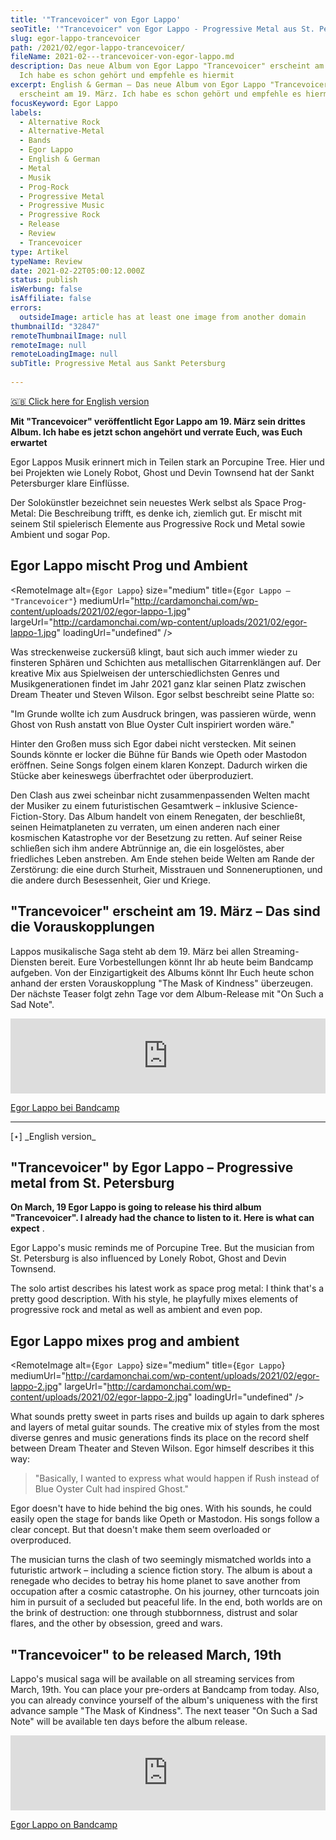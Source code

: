 ```yaml
---
title: '"Trancevoicer" von Egor Lappo'
seoTitle: '"Trancevoicer" von Egor Lappo - Progressive Metal aus St. Petersburg'
slug: egor-lappo-trancevoicer
path: /2021/02/egor-lappo-trancevoicer/
fileName: 2021-02---trancevoicer-von-egor-lappo.md
description: Das neue Album von Egor Lappo "Trancevoicer" erscheint am 19. März.
  Ich habe es schon gehört und empfehle es hiermit
excerpt: English & German – Das neue Album von Egor Lappo "Trancevoicer"
  erscheint am 19. März. Ich habe es schon gehört und empfehle es hiermit
focusKeyword: Egor Lappo
labels:
  - Alternative Rock
  - Alternative-Metal
  - Bands
  - Egor Lappo
  - English & German
  - Metal
  - Musik
  - Prog-Rock
  - Progressive Metal
  - Progressive Music
  - Progressive Rock
  - Release
  - Review
  - Trancevoicer
type: Artikel
typeName: Review
date: 2021-02-22T05:00:12.000Z
status: publish
isWerbung: false
isAffiliate: false
errors:
  outsideImage: article has at least one image from another domain
thumbnailId: "32847"
remoteThumbnailImage: null
remoteImage: null
remoteLoadingImage: null
subTitle: Progressive Metal aus Sankt Petersburg
  
---
```


[🇬🇧 Click here for English version](#⋆)

**Mit "Trancevoicer" veröffentlicht Egor Lappo am 19. März sein drittes Album.
Ich habe es jetzt schon angehört und verrate Euch, was Euch erwartet**

Egor Lappos Musik erinnert mich in Teilen stark an Porcupine Tree. Hier und bei
Projekten wie Lonely Robot, Ghost und Devin Townsend hat der Sankt Petersburger
klare Einflüsse.

Der Solokünstler bezeichnet sein neuestes Werk selbst als Space Prog-Metal: Die
Beschreibung trifft, es denke ich, ziemlich gut. Er mischt mit seinem Stil
spielerisch Elemente aus Progressive Rock und Metal sowie Ambient und sogar Pop.

## Egor Lappo mischt Prog und Ambient

<RemoteImage alt={`Egor Lappo`} size="medium"
title={`Egor Lappo – "Trancevoicer"`}
mediumUrl="http://cardamonchai.com/wp-content/uploads/2021/02/egor-lappo-1.jpg"
largeUrl="http://cardamonchai.com/wp-content/uploads/2021/02/egor-lappo-1.jpg"
loadingUrl="undefined" />

Was streckenweise zuckersüß klingt, baut sich auch immer wieder zu finsteren
Sphären und Schichten aus metallischen Gitarrenklängen auf. Der kreative Mix aus
Spielweisen der unterschiedlichsten Genres und Musikgenerationen findet im Jahr
2021 ganz klar seinen Platz zwischen Dream Theater und Steven Wilson. Egor
selbst beschreibt seine Platte so:

"Im Grunde wollte ich zum Ausdruck bringen, was passieren würde, wenn Ghost von
Rush anstatt von Blue Oyster Cult inspiriert worden wäre."

Hinter den Großen muss sich Egor dabei nicht verstecken. Mit seinen Sounds
könnte er locker die Bühne für Bands wie Opeth oder Mastodon eröffnen. Seine
Songs folgen einem klaren Konzept. Dadurch wirken die Stücke aber keineswegs
überfrachtet oder überproduziert.

Den Clash aus zwei scheinbar nicht zusammenpassenden Welten macht der Musiker zu
einem futuristischen Gesamtwerk – inklusive Science-Fiction-Story. Das Album
handelt von einem Renegaten, der beschließt, seinen Heimatplaneten zu verraten,
um einen anderen nach einer kosmischen Katastrophe vor der Besetzung zu retten.
Auf seiner Reise schließen sich ihm andere Abtrünnige an, die ein losgelöstes,
aber friedliches Leben anstreben. Am Ende stehen beide Welten am Rande der
Zerstörung: die eine durch Sturheit, Misstrauen und Sonneneruptionen, und die
andere durch Besessenheit, Gier und Kriege.

## "Trancevoicer" erscheint am 19. März – Das sind die Vorauskopplungen

Lappos musikalische Saga steht ab dem 19. März bei allen Streaming-Diensten
bereit. Eure Vorbestellungen könnt Ihr ab heute beim Bandcamp aufgeben. Von der
Einzigartigkeit des Albums könnt Ihr Euch heute schon anhand der ersten
Vorauskopplung "The Mask of Kindness" überzeugen. Der nächste Teaser folgt zehn
Tage vor dem Album-Release mit "On Such a Sad Note".

<iframe style="border: 0; width: 100%; height: 120px;" src="https://bandcamp.com/EmbeddedPlayer/album=4176225067/size=large/bgcol=ffffff/linkcol=5c9b72/tracklist=false/artwork=small/transparent=true/" seamless> [Trancevoicer by Egor Lappo](https://egorlappo.bandcamp.com/album/trancevoicer) </iframe>

<Gallery name="egor-lappo" />

[Egor Lappo bei Bandcamp](https://egorlappo.bandcamp.com/album/make-the-sun-shine-more)

<hr />

<div id="⋆">[⋆]  _English version_ </div>

## "Trancevoicer" by Egor Lappo – Progressive metal from St. Petersburg

**On March, 19 Egor Lappo is going to release his third album "Trancevoicer". I
already had the chance to listen to it. Here is what can expect** .

Egor Lappo's music reminds me of Porcupine Tree. But the musician from St.
Petersburg is also influenced by Lonely Robot, Ghost and Devin Townsend.

The solo artist describes his latest work as space prog metal: I think that's a
pretty good description. With his style, he playfully mixes elements of
progressive rock and metal as well as ambient and even pop.

## Egor Lappo mixes prog and ambient

<RemoteImage alt={`Egor Lappo`} size="medium" title={`Egor Lappo`}
mediumUrl="http://cardamonchai.com/wp-content/uploads/2021/02/egor-lappo-2.jpg"
largeUrl="http://cardamonchai.com/wp-content/uploads/2021/02/egor-lappo-2.jpg"
loadingUrl="undefined" />

What sounds pretty sweet in parts rises and builds up again to dark spheres and
layers of metal guitar sounds. The creative mix of styles from the most diverse
genres and music generations finds its place on the record shelf between Dream
Theater and Steven Wilson. Egor himself describes it this way:

> "Basically, I wanted to express what would happen if Rush instead of Blue
> Oyster Cult had inspired Ghost."

Egor doesn't have to hide behind the big ones. With his sounds, he could easily
open the stage for bands like Opeth or Mastodon. His songs follow a clear
concept. But that doesn't make them seem overloaded or overproduced.

The musician turns the clash of two seemingly mismatched worlds into a
futuristic artwork – including a science fiction story. The album is about a
renegade who decides to betray his home planet to save another from occupation
after a cosmic catastrophe. On his journey, other turncoats join him in pursuit
of a secluded but peaceful life. In the end, both worlds are on the brink of
destruction: one through stubbornness, distrust and solar flares, and the other
by obsession, greed and wars.

## "Trancevoicer" to be released March, 19th

Lappo's musical saga will be available on all streaming services from March,
19th. You can place your pre-orders at Bandcamp from today. Also, you can
already convince yourself of the album's uniqueness with the first advance
sample "The Mask of Kindness". The next teaser "On Such a Sad Note" will be
available ten days before the album release.

<Gallery name="egor-lappo" />

<iframe style="border: 0; width: 100%; height: 120px;" src="https://bandcamp.com/EmbeddedPlayer/album=4176225067/size=large/bgcol=ffffff/linkcol=5c9b72/tracklist=false/artwork=small/transparent=true/" seamless> [Trancevoicer by Egor Lappo](https://egorlappo.bandcamp.com/album/trancevoicer) </iframe>

[Egor Lappo on Bandcamp](https://egorlappo.bandcamp.com/album/make-the-sun-shine-more)

  